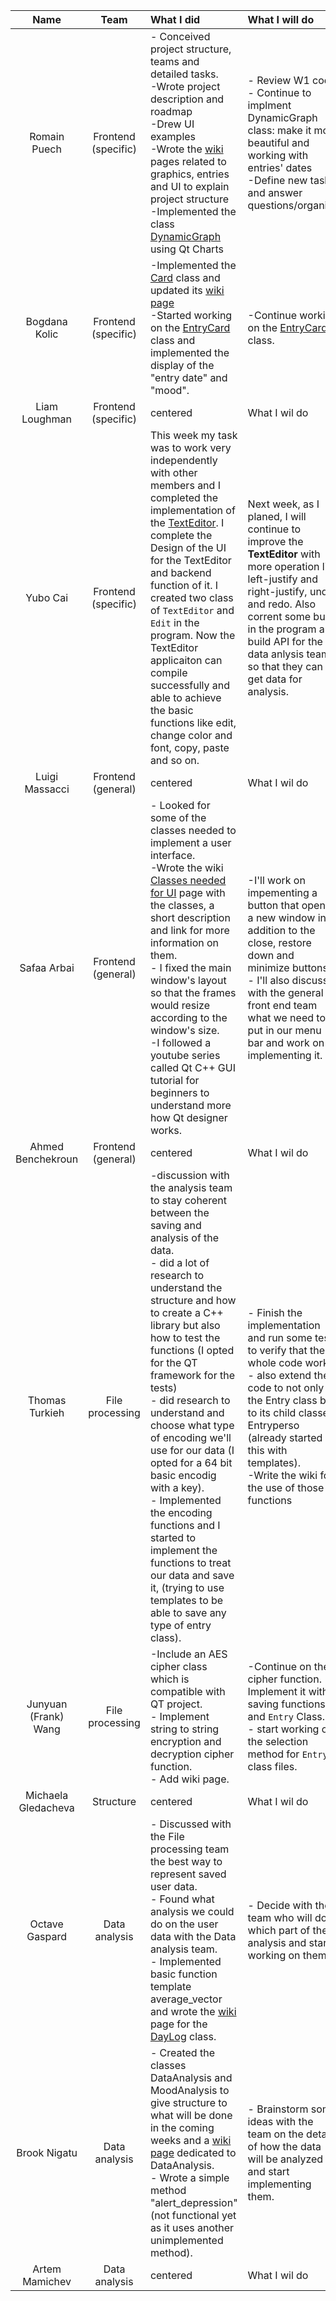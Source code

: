 | Name                 |Team               |      What I did             |  What I will do |
|:----------------------:|:-----------------:|:-------------------------|:------------------|
| Romain Puech         |Frontend (specific)|- Conceived project structure, teams and detailed tasks.<br>-Wrote project description and roadmap<br>-Drew UI examples<br>-Wrote the [wiki](https://github.com/CSE201-project/PaperFriend-desktop-app/wiki) pages related to graphics, entries and UI to explain project structure<br>-Implemented the class [DynamicGraph](https://github.com/orgs/CSE201-project/projects/4/views/2?filterQuery=assignee%3A%40me) using Qt Charts|- Review W1 code<br>- Continue to implment DynamicGraph class: make it more beautiful and working with entries' dates<br>-Define new tasks and answer questions/organise |
| Bogdana Kolic        |Frontend (specific)|     -Implemented the [Card](https://github.com/CSE201-project/PaperFriend-desktop-app/issues/17) class and updated its [wiki page](https://github.com/CSE201-project/PaperFriend-desktop-app/wiki/Card-class) <br> -Started working on the [EntryCard](https://github.com/CSE201-project/PaperFriend-desktop-app/issues/9) class and implemented the display of the "entry date" and "mood".<br>   |   -Continue working on the [EntryCard](https://github.com/CSE201-project/PaperFriend-desktop-app/wiki/EntryCard-class)  class.<br>|
| Liam Loughman        |Frontend (specific)|     centered    | What I wil do |
| Yubo Cai             |Frontend (specific)|     This week my task was to work very independently with other members and I completed the implementation of the [TextEditor](https://github.com/CSE201-project/PaperFriend-desktop-app/tree/main/TextEditor). I complete the Design of the UI for the TextEditor and backend function of it. I created two class of `TextEditor` and `Edit` in the program. Now the TextEditor applicaiton can compile successfully and able to achieve the basic functions like edit, change color and font, copy, paste and so on.   |  Next week, as I planed, I will continue to improve the **TextEditor** with more operation like left-justify and right-justify, undo and redo. Also corrent some bugs in the program and build API for the data anlysis team so that they can get data for analysis.  |
| Luigi Massacci       |Frontend (general) |     centered   |   What I wil do |
| Safaa Arbai          |Frontend (general) |- Looked for some of the classes needed to implement a user interface.<br>-Wrote the wiki [Classes needed for UI](https://github.com/CSE201-project/PaperFriend-desktop-app/wiki/Classes-needed-for-UI) page with the classes, a short description and link for more information on them. <br>- I fixed the main window's layout so that the frames would resize according to the window's size. <br>-I followed a youtube series called Qt C++ GUI tutorial for beginners to understand more how Qt designer works.|-I'll work on impementing a button that opens a new window in addition to the close, restore down and minimize buttons.<br> - I'll also discuss with the general front end team what we need to put in our menu bar and work on implementing it. |
| Ahmed Benchekroun    |Frontend (general) |     centered   |   What I wil do |
| Thomas Turkieh       |File processing    |-discussion with the analysis team to stay coherent between the saving and analysis of the data.<br> - did a lot of research to understand the structure and how to create a C++ library but also how to test the functions (I opted for the QT framework for the tests) <br> - did research to understand and choose what type of encoding we'll use for our data (I opted for a 64 bit basic encodig with a key).<br> - Implemented the encoding functions and I started to implement the functions to treat our data and save it, (trying to use templates to be able to save any type of entry class). |- Finish the implementation and run some tests to verify that the whole code works<br> - also extend the code to not only the Entry class but to its child classes Entryperso (already started on this with templates). <br> -Write the wiki for the use of those functions|
| Junyuan (Frank) Wang |File processing    |     -Include an AES cipher class which is compatible with QT project. <br> - Implement string to string encryption and decryption cipher function. <br> - Add wiki page.    |   -Continue on the cipher function. Implement it with saving functions and `Entry` Class. <br> - start working on the selection method for `Entry` class files. |
| Michaela Gledacheva  |Structure          |     centered   |   What I wil do |
| Octave Gaspard       |Data analysis      |- Discussed with the File processing team the best way to represent saved user data.<br>- Found what analysis we could do on the user data with the Data analysis team.<br>- Implemented basic function template average_vector and wrote the [wiki](https://github.com/CSE201-project/PaperFriend-desktop-app/wiki) page for the [DayLog](https://github.com/CSE201-project/PaperFriend-desktop-app/wiki/Day-Log) class.<br>| - Decide with the team who will do which part of the analysis and start working on them.  |
| Brook Nigatu         |Data analysis      |- Created the classes DataAnalysis and MoodAnalysis to give structure to what will be done in the coming weeks and a [wiki page](https://github.com/CSE201-project/PaperFriend-desktop-app/wiki/Data-Analysis) dedicated to DataAnalysis. <br> - Wrote a simple method "alert_depression" (not functional yet as it uses another unimplemented method).| - Brainstorm some ideas with the team on the details of how the data will be analyzed and start implementing them.|
| Artem Mamichev       |Data analysis      |     centered   |   What I wil do |
    
